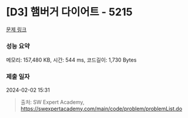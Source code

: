 # [D3] 햄버거 다이어트 - 5215 

[문제 링크](https://swexpertacademy.com/main/code/problem/problemDetail.do?contestProbId=AWT-lPB6dHUDFAVT) 

### 성능 요약

메모리: 157,480 KB, 시간: 544 ms, 코드길이: 1,730 Bytes

### 제출 일자

2024-02-02 15:31



> 출처: SW Expert Academy, https://swexpertacademy.com/main/code/problem/problemList.do